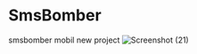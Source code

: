 # SmsBomber
smsbomber mobil new project
![Screenshot (21)](https://github.com/user-attachments/assets/6cd60129-fdfb-4304-a875-0d1ced331ce5)
